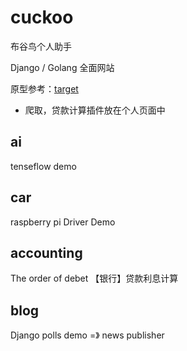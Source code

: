 cuckoo
====================================================

布谷鸟个人助手

Django / Golang 全面网站

原型参考：[target](https://free.modao.cc/app/design/p428E8008301551839268105 )

* 爬取，贷款计算插件放在个人页面中

ai
-----------------------------------------------------

tenseflow demo

car
-----------------------------------------------------
raspberry pi Driver Demo

accounting
-----------------------------------------------------
The order of debet
【银行】贷款利息计算

blog
-----------------------------------------------------
Django polls demo =》 news publisher

